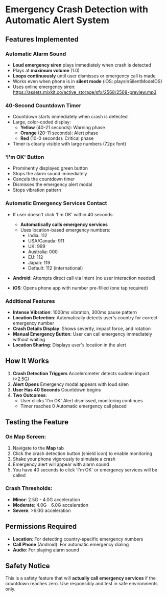 ﻿#  Emergency Crash Detection with Automatic Alert System

## Features Implemented

###  Automatic Alarm Sound
- **Loud emergency siren** plays immediately when crash is detected
- Plays at **maximum volume** (1.0)
- **Loops continuously** until user dismisses or emergency call is made
- Works even when phone is in **silent mode** (iOS: playsInSilentModeIOS)
- Uses online emergency siren: https://assets.mixkit.co/active_storage/sfx/2568/2568-preview.mp3

###  40-Second Countdown Timer
- Countdown starts immediately when crash is detected
- Large, color-coded display:
  - **Yellow** (40-21 seconds): Warning phase
  - **Orange** (20-11 seconds): Alert phase  
  - **Red** (10-0 seconds): Critical phase
- Timer is clearly visible with large numbers (72px font)

###  'I'm OK' Button
- Prominently displayed green button
- Stops the alarm sound immediately
- Cancels the countdown timer
- Dismisses the emergency alert modal
- Stops vibration pattern

###  Automatic Emergency Services Contact
- If user doesn't click 'I'm OK' within 40 seconds:
  - **Automatically calls emergency services**
  - Uses location-based emergency numbers:
    - India: 112
    - USA/Canada: 911
    - UK: 999
    - Australia: 000
    - EU: 112
    - Japan: 119
    - Default: 112 (international)
  
- **Android**: Attempts direct call via Intent (no user interaction needed)
- **iOS**: Opens phone app with number pre-filled (one tap required)

###  Additional Features
- **Intense Vibration**: 1000ms vibration, 300ms pause pattern
- **Location Detection**: Automatically detects user's country for correct emergency number
- **Crash Details Display**: Shows severity, impact force, and rotation
- **Manual Emergency Button**: User can call emergency immediately without waiting
- **Location Sharing**: Displays user's location in the alert

## How It Works

1. **Crash Detection Triggers**  Accelerometer detects sudden impact (>2.5G)
2. **Alert Opens**  Emergency modal appears with loud siren
3. **User Has 40 Seconds**  Countdown begins
4. **Two Outcomes**:
   - User clicks 'I'm OK'  Alert dismissed, monitoring continues
   - Timer reaches 0  Automatic emergency call placed

## Testing the Feature

### On Map Screen:
1. Navigate to the **Map** tab
2. Click the crash detection button (shield icon) to enable monitoring
3. Shake your phone vigorously to simulate a crash
4. Emergency alert will appear with alarm sound
5. You have 40 seconds to click 'I'm OK' or emergency services will be called

### Crash Thresholds:
- **Minor**: 2.5G - 4.0G acceleration
- **Moderate**: 4.0G - 6.0G acceleration  
- **Severe**: >6.0G acceleration

## Permissions Required
- **Location**: For detecting country-specific emergency numbers
- **Call Phone** (Android): For automatic emergency dialing
- **Audio**: For playing alarm sound

## Safety Notice
 This is a safety feature that will **actually call emergency services** if the countdown reaches zero. Use responsibly and test in safe environments only.

